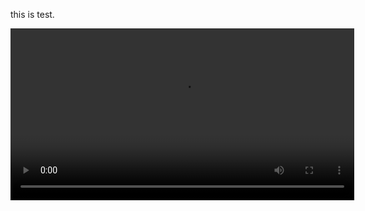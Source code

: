 this is test.

<video controls width="550" height="auto">
  <source src="https://dl.dropboxusercontent.com/s/wtadm4cppubeeow/%E8%A3%8F%E3%83%93%E3%83%87%E3%82%AA%E8%AC%9B%E5%BA%A7%231%20PRS.mp4L" type="video/mp4">
</video>
